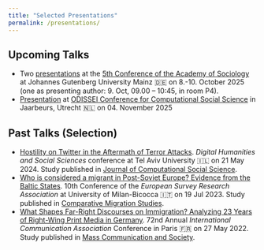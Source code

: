 ```yaml
---
title: "Selected Presentations"
permalink: /presentations/
---
```


Upcoming Talks
------

- Two [presentations](https://docs.google.com/presentation/d/17ZRSz8McDX_IMqBcXqj6E7x8Trhleq6RrI6tHDGcyaM/edit?usp=sharing) at the [5th Conference of the Academy of Sociology](https://www.akademie-soziologie.de/die-akademie/aktivitaeten-und-foerderung/kongresse/) at Johannes Gutenberg University Mainz 🇩🇪 on 8.-10. October 2025 (one as presenting author: 9. Oct, 09.00 – 10:45, in room P4).
- [Presentation](https://czymara.com/files/pres/ODISSEI_25.html) at [ODISSEI Conference for Computational Social Science](http://odissei-data.nl/nl/event/odissei-conference-2025/) in Jaarbeurs, Utrecht 🇳🇱 on 04. November 2025

Past Talks (Selection)
------

- [Hostility on Twitter in the Aftermath of Terror Attacks](https://czymara.com/files/pres/DHSS_24.html). *Digital Humanities and Social Sciences* conference at Tel Aviv University 🇮🇱 on 21 May 2024. Study published in [Journal of Computational Social Science](https://czymara.com/research/czymara_2024_jcss).
- [Who is considered a migrant in Post-Soviet Europe? Evidence from the Baltic States](https://czymara.com/files/pres/ESRA_23.html). 10th Conference of the *European Survey Research Association* at University of Milan-Bicocca 🇮🇹 on 19 Jul 2023. Study published in [Comparative Migration Studies](https://czymara.com/research/czymara_2025_cms).
- [What Shapes Far-Right Discourses on Immigration? Analyzing 23 Years of Right-Wing Print Media in Germany](https://czymara.com/files/pres/ICA_22.html). 72nd Annual *International Communication Association* Conference in Paris 🇫🇷 on 27 May 2022. Study published in [Mass Communication and Society](https://czymara.com/research/czymara_2024_mcas).
 
